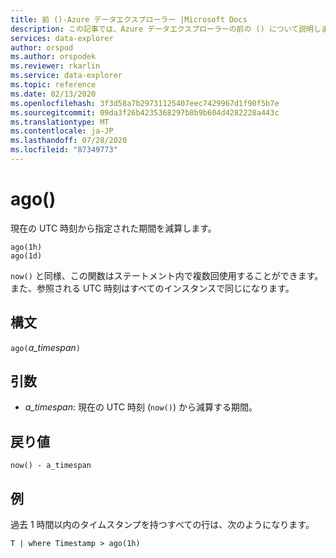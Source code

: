```yaml
---
title: 前 ()-Azure データエクスプローラー |Microsoft Docs
description: この記事では、Azure データエクスプローラーの前の () について説明します。
services: data-explorer
author: orspod
ms.author: orspodek
ms.reviewer: rkarlin
ms.service: data-explorer
ms.topic: reference
ms.date: 02/13/2020
ms.openlocfilehash: 3f3d58a7b29731125407eec7429967d1f90f5b7e
ms.sourcegitcommit: 09da3f26b4235368297b8b9b604d4282228a443c
ms.translationtype: MT
ms.contentlocale: ja-JP
ms.lasthandoff: 07/28/2020
ms.locfileid: "87349773"
---
```

# <a name="ago"></a>ago()

現在の UTC 時刻から指定された期間を減算します。

```kusto
ago(1h)
ago(1d)
```

`now()` と同様、この関数はステートメント内で複数回使用することができます。また、参照される UTC 時刻はすべてのインスタンスで同じになります。

## <a name="syntax"></a>構文

`ago(`*a_timespan*`)`

## <a name="arguments"></a>引数

* *a_timespan*: 現在の UTC 時刻 (`now()`) から減算する期間。

## <a name="returns"></a>戻り値

`now() - a_timespan`

## <a name="example"></a>例

過去 1 時間以内のタイムスタンプを持つすべての行は、次のようになります。

```kusto
T | where Timestamp > ago(1h)
```